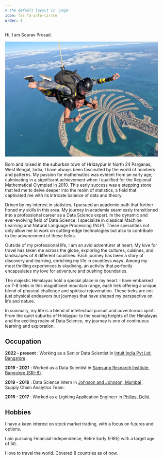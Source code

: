 ```yaml
---
# the default layout is 'page'
icon: fas fa-info-circle
order: 4
---
```


Hi, 
I am Sourav Prosad. 

![myself](/assets/img/skydive.jpeg)

Born and raised in the suburban town of Hridaypur in North 24 Parganas, West Bengal, India, I have always been fascinated by the world of numbers and patterns. My passion for mathematics was evident from an early age, culminating in a significant achievement when I qualified for the Regional Mathematical Olympiad in 2010. This early success was a stepping stone that led me to delve deeper into the realm of statistics, a field that captivated me with its intricate balance of data and theory.

Driven by my interest in statistics, I pursued an academic path that further honed my skills in this area. My journey in academia seamlessly transitioned into a professional career as a Data Science expert. In the dynamic and ever-evolving field of Data Science, I specialize in classical Machine Learning and Natural Language Processing (NLP). These specialties not only allow me to work on cutting-edge technologies but also to contribute to the advancement of these fields.

Outside of my professional life, I am an avid adventurer at heart. My love for travel has taken me across the globe, exploring the cultures, cuisines, and landscapes of 8 different countries. Each journey has been a story of discovery and learning, enriching my life in countless ways. Among my most thrilling experiences is skydiving, an activity that perfectly encapsulates my love for adventure and pushing boundaries.

The majestic Himalayas hold a special place in my heart. I have embarked on 7-8 treks in this magnificent mountain range, each trek offering a unique blend of physical challenge and spiritual rejuvenation. These treks are not just physical endeavors but journeys that have shaped my perspective on life and nature.

In summary, my life is a blend of intellectual pursuit and adventurous spirit. From the quiet suburbs of Hridaypur to the soaring heights of the Himalayas and the exciting realm of Data Science, my journey is one of continuous learning and exploration.

## Occupation

**2022 - present** : Working as a Senior Data Scientist in [Intuit India Pvt Ltd, Bangalore](https://www.intuit.com/in/).

**2019 - 2021** : Worked as a Data Scientist in [Samsung Research Institute, Bangalore (SRI-B)](https://research.samsung.com/sri-b).

**2019 - 2019** : Data Science intern in [Johnson and Johnson, Mumbai](https://www.jnj.in/) , Supply Chain Analytics Team.

**2016 - 2017** : Worked as a Lighting Application Engineer in [Philips, Delhi](https://www.signify.com/en-in/contact).


## Hobbies

I have a keen interest on stock market trading, with a focus on futures and options.

I am pursuing Financial Independence, Retire Early (FIRE) with a target age of 50.

I love to travel the world. Covered 8 countries as of now.
